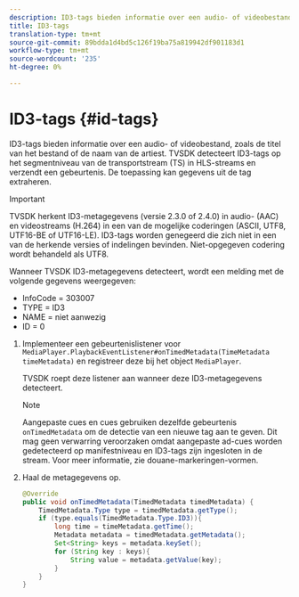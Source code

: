 ```yaml
---
description: ID3-tags bieden informatie over een audio- of videobestand, zoals de titel van het bestand of de naam van de artiest. TVSDK detecteert ID3-tags op het segmentniveau van de transportstream (TS) in HLS-streams en verzendt een gebeurtenis. De toepassing kan gegevens uit de tag extraheren.
title: ID3-tags
translation-type: tm+mt
source-git-commit: 89bdda1d4bd5c126f19ba75a819942df901183d1
workflow-type: tm+mt
source-wordcount: '235'
ht-degree: 0%

---
```



# ID3-tags {#id-tags}

ID3-tags bieden informatie over een audio- of videobestand, zoals de titel van het bestand of de naam van de artiest. TVSDK detecteert ID3-tags op het segmentniveau van de transportstream (TS) in HLS-streams en verzendt een gebeurtenis. De toepassing kan gegevens uit de tag extraheren.

>[!IMPORTANT]
>
>TVSDK herkent ID3-metagegevens (versie 2.3.0 of 2.4.0) in audio- (AAC) en videostreams (H.264) in een van de mogelijke coderingen (ASCII, UTF8, UTF16-BE of UTF16-LE). ID3-tags worden genegeerd die zich niet in een van de herkende versies of indelingen bevinden. Niet-opgegeven codering wordt behandeld als UTF8.

Wanneer TVSDK ID3-metagegevens detecteert, wordt een melding met de volgende gegevens weergegeven:

* InfoCode = 303007
* TYPE = ID3
* NAME = niet aanwezig
* ID = 0

1. Implementeer een gebeurtenislistener voor `MediaPlayer.PlaybackEventListener#onTimedMetadata(TimeMetadata timeMetadata)` en registreer deze bij het object `MediaPlayer`.

   TVSDK roept deze listener aan wanneer deze ID3-metagegevens detecteert.

   >[!NOTE]
   >
   >Aangepaste cues en cues gebruiken dezelfde gebeurtenis `onTimedMetadata` om de detectie van een nieuwe tag aan te geven. Dit mag geen verwarring veroorzaken omdat aangepaste ad-cues worden gedetecteerd op manifestniveau en ID3-tags zijn ingesloten in de stream. Voor meer informatie, zie douane-markeringen-vormen.

1. Haal de metagegevens op.

   ```java
   @Override 
   public void onTimedMetadata(TimedMetadata timedMetadata) { 
       TimedMetadata.Type type = timedMetadata.getType(); 
       if (type.equals(TimedMetadata.Type.ID3)){ 
           long time = timeMetadata.getTime(); 
           Metadata metadata = timedMetadata.getMetadata(); 
           Set<String> keys = metadata.keySet(); 
           for (String key : keys){ 
               String value = metadata.getValue(key); 
           } 
       } 
   }
   ```

